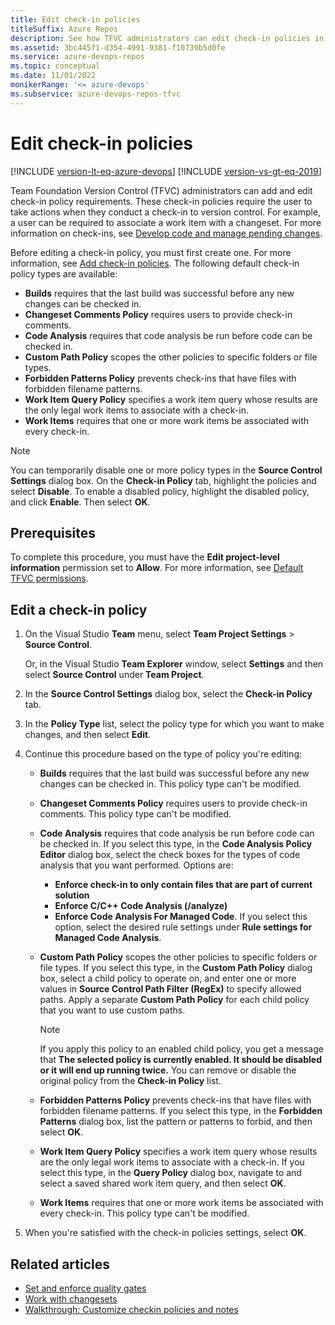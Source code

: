 ```yaml
---
title: Edit check-in policies
titleSuffix: Azure Repos
description: See how TFVC administrators can edit check-in policies in Team Foundation Version Control (TFVC).
ms.assetid: 3bc445f1-d354-4991-9381-f10739b5d0fe
ms.service: azure-devops-repos
ms.topic: conceptual
ms.date: 11/01/2022
monikerRange: '<= azure-devops'
ms.subservice: azure-devops-repos-tfvc
---
```



# Edit check-in policies

[!INCLUDE [version-lt-eq-azure-devops](../../includes/version-lt-eq-azure-devops.md)]
[!INCLUDE [version-vs-gt-eq-2019](../../includes/version-vs-gt-eq-2019.md)]

Team Foundation Version Control (TFVC) administrators can add and edit check-in policy requirements. These check-in policies require the user to take actions when they conduct a check-in to version control. For example, a user can be required to associate a work item with a changeset. For more information on check-ins, see [Develop code and manage pending changes](develop-code-manage-pending-changes.md).

Before editing a check-in policy, you must first create one. For more information, see [Add check-in policies](add-check-policies.md). The following default check-in policy types are available:

- **Builds** requires that the last build was successful before any new changes can be checked in.
- **Changeset Comments Policy** requires users to provide check-in comments.
- **Code Analysis** requires that code analysis be run before code can be checked in.
- **Custom Path Policy** scopes the other policies to specific folders or file types.
- **Forbidden Patterns Policy** prevents check-ins that have files with forbidden filename patterns.
- **Work Item Query Policy** specifies a work item query whose results are the only legal work items to associate with a check-in.
- **Work Items** requires that one or more work items be associated with every check-in.

> [!NOTE]
> You can temporarily disable one or more policy types in the **Source Control Settings** dialog box. On the **Check-in Policy** tab, highlight the policies and select **Disable**. To enable a disabled policy, highlight the disabled policy, and click **Enable**. Then select **OK**.

## Prerequisites  

To complete this procedure, you must have the **Edit project-level information** permission set to **Allow**. For more information, see [Default TFVC permissions](../../organizations/security/default-tfvc-permissions.md).

## Edit a check-in policy

1. On the Visual Studio **Team** menu, select **Team Project Settings** > **Source Control**.

   Or, in the Visual Studio **Team Explorer** window, select **Settings** and then select **Source Control** under **Team Project**.

1. In the **Source Control Settings** dialog box, select the **Check-in Policy** tab.

1. In the **Policy Type** list, select the policy type for which you want to make changes, and then select **Edit**.

1. Continue this procedure based on the type of policy you're editing:

   - **Builds** requires that the last build was successful before any new changes can be checked in. This policy type can't be modified.

   - **Changeset Comments Policy** requires users to provide check-in comments. This policy type can't be modified.

   - **Code Analysis** requires that code analysis be run before code can be checked in. If you select this type, in the **Code Analysis Policy Editor** dialog box, select the check boxes for the types of code analysis that you want performed. Options are:
     - **Enforce check-in to only contain files that are part of current solution**
     - **Enforce C/C++ Code Analysis (/analyze)**
     - **Enforce Code Analysis For Managed Code**. If you select this option, select the desired rule settings under **Rule settings for Managed Code Analysis**.

   - **Custom Path Policy** scopes the other policies to specific folders or file types. If you select this type, in the **Custom Path Policy** dialog box, select a child policy to operate on, and enter one or more values in **Source Control Path Filter (RegEx)** to specify allowed paths. Apply a separate **Custom Path Policy** for each child policy that you want to use custom paths.

     > [!NOTE]
     > If you apply this policy to an enabled child policy, you get a message that **The selected policy is currently enabled. It should be disabled or it will end up running twice.** You can remove or disable the original policy from the **Check-in Policy** list.
   
   - **Forbidden Patterns Policy** prevents check-ins that have files with forbidden filename patterns. If you select this type, in the **Forbidden Patterns** dialog box, list the pattern or patterns to forbid, and then select **OK**.

   - **Work Item Query Policy** specifies a work item query whose results are the only legal work items to associate with a check-in. If you select this type, in the **Query Policy** dialog box, navigate to and select a saved shared work item query, and then select **OK**.

   - **Work Items** requires that one or more work items be associated with every check-in. This policy type can't be modified.

1. When you're satisfied with the check-in policies settings, select **OK**.

## Related articles

- [Set and enforce quality gates](set-enforce-quality-gates.md)  
- [Work with changesets](find-view-changesets.md)  
- [Walkthrough: Customize checkin policies and notes](/previous-versions/ms181281(v=vs.100))

